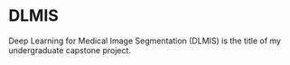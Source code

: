 # DLMIS
Deep Learning for Medical Image Segmentation (DLMIS) is the title of my undergraduate capstone project.
